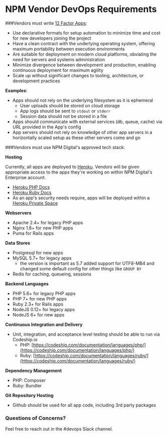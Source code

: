 NPM Vendor DevOps Requirements
==============================

###Vendors must write [12 Factor Apps](http://12factor.net/):

- Use declarative formats for setup automation to minimize time and cost for new developers joining the project
- Have a clean contract with the underlying operating system, offering maximum portability between execution environments
- Are suitable for deployment on modern cloud platforms, obviating the need for servers and systems administration
- Minimize divergence between development and production, enabling continuous deployment for maximum agility
- Scale up without significant changes to tooling, architecture, or development practices

**Examples**:

- Apps should not rely on the underlying filesystem as it is ephemeral
    - User uploads should be stored on cloud storage
    - App logs should be sent to `stdout` or `stderr`
    - Session data should not be stored in a file
- Apps should communicate with external services (db, queue, cache) via URL provided in the App's config
- App servers should not rely on knowledge of other app servers in a horizontally scaled setup as these other servers come and go

###Vendors must use NPM Digital's approved tech stack:

**Hosting**

Currently, all apps are deployed to [Heroku](https://heroku.com). Vendors will be given appropriate access to the apps they're working on within NPM Digital's Enterprise account.

- [Heroku PHP Docs](https://devcenter.heroku.com/categories/php)
- [Heroku Ruby Docs](https://devcenter.heroku.com/categories/ruby)
- As an app's security needs require, apps will be deployed within a [Heroku Private Space](https://www.heroku.com/private-spaces)

**Webservers**

- Apache 2.4+ for legacy PHP apps
- Nginx 1.8+ for new PHP apps
- Puma for Rails apps

**Data Stores**

- Postgresql for new apps
- MySQL 5.7+ for legacy apps
    - the version is important as 5.7 added support for UTF8-MB4 and changed some default config for other things like `GROUP BY`
- Redis for caching, queueing, sessions

**Backend Languages**

- PHP 5.6+ for legacy PHP apps
- PHP 7+ for new PHP apps
- Ruby 2.3+ for Rails apps
- NodeJS 0.12+ for legacy apps
- NodeJS 6+ for new apps

**Continuous Integration and Delivery**

- Unit, integration, and acceptance level testing should be able to run via Codeship.io
    - PHP: [https://codeship.com/documentation/languages/php/](https://codeship.com/documentation/languages/php/)
    - Ruby: [https://codeship.com/documentation/languages/ruby/](https://codeship.com/documentation/languages/ruby/)

**Dependency Management**

- PHP: Composer
- Ruby: Bundler

**Git Repository Hosting**

- Github should be used for all app code, including 3rd party packages

### Questions of Concerns?

Feel free to reach out in the #devops Slack channel.
